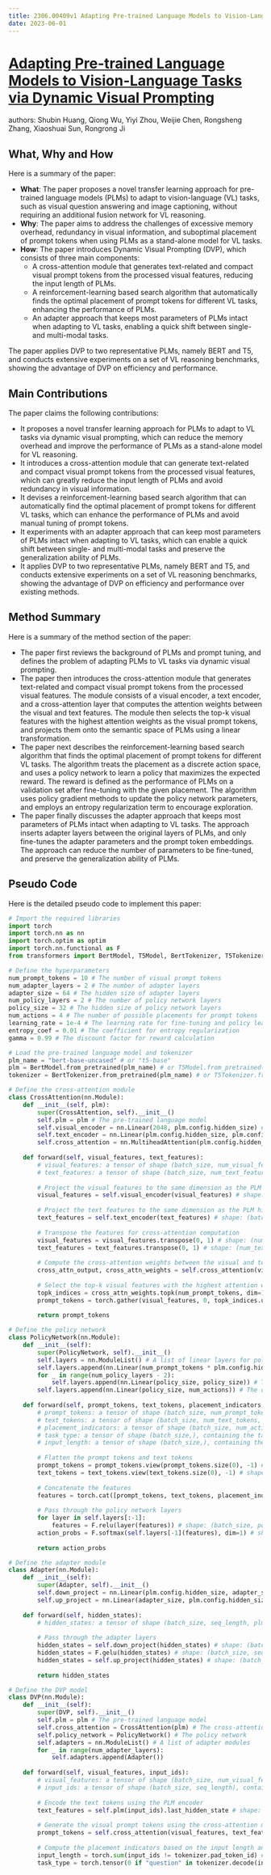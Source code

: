 ```yaml
---
title: 2306.00409v1 Adapting Pre-trained Language Models to Vision-Language Tasks via Dynamic Visual Prompting
date: 2023-06-01
---
```


# [Adapting Pre-trained Language Models to Vision-Language Tasks via Dynamic Visual Prompting](http://arxiv.org/abs/2306.00409v1)

authors: Shubin Huang, Qiong Wu, Yiyi Zhou, Weijie Chen, Rongsheng Zhang, Xiaoshuai Sun, Rongrong Ji


## What, Why and How

[1]: https://arxiv.org/abs/2306.00409 "[2306.00409] Adapting Pre-trained Language Models to Vision-Language ..."
[2]: https://arxiv.org/abs/2306.00804 "[2306.00804] Adaptive Contextual Biasing for Transducer Based Streaming ..."
[3]: http://export.arxiv.org/abs/2305.00409v1 "[2305.00409v1] Segre embedding and biharmonicity"

Here is a summary of the paper:

- **What**: The paper proposes a novel transfer learning approach for pre-trained language models (PLMs) to adapt to vision-language (VL) tasks, such as visual question answering and image captioning, without requiring an additional fusion network for VL reasoning.
- **Why**: The paper aims to address the challenges of excessive memory overhead, redundancy in visual information, and suboptimal placement of prompt tokens when using PLMs as a stand-alone model for VL tasks.
- **How**: The paper introduces Dynamic Visual Prompting (DVP), which consists of three main components: 
    - A cross-attention module that generates text-related and compact visual prompt tokens from the processed visual features, reducing the input length of PLMs.
    - A reinforcement-learning based search algorithm that automatically finds the optimal placement of prompt tokens for different VL tasks, enhancing the performance of PLMs.
    - An adapter approach that keeps most parameters of PLMs intact when adapting to VL tasks, enabling a quick shift between single- and multi-modal tasks.

The paper applies DVP to two representative PLMs, namely BERT and T5, and conducts extensive experiments on a set of VL reasoning benchmarks, showing the advantage of DVP on efficiency and performance.

## Main Contributions

The paper claims the following contributions:

- It proposes a novel transfer learning approach for PLMs to adapt to VL tasks via dynamic visual prompting, which can reduce the memory overhead and improve the performance of PLMs as a stand-alone model for VL reasoning.
- It introduces a cross-attention module that can generate text-related and compact visual prompt tokens from the processed visual features, which can greatly reduce the input length of PLMs and avoid redundancy in visual information.
- It devises a reinforcement-learning based search algorithm that can automatically find the optimal placement of prompt tokens for different VL tasks, which can enhance the performance of PLMs and avoid manual tuning of prompt tokens.
- It experiments with an adapter approach that can keep most parameters of PLMs intact when adapting to VL tasks, which can enable a quick shift between single- and multi-modal tasks and preserve the generalization ability of PLMs.
- It applies DVP to two representative PLMs, namely BERT and T5, and conducts extensive experiments on a set of VL reasoning benchmarks, showing the advantage of DVP on efficiency and performance over existing methods.

## Method Summary

Here is a summary of the method section of the paper:

- The paper first reviews the background of PLMs and prompt tuning, and defines the problem of adapting PLMs to VL tasks via dynamic visual prompting.
- The paper then introduces the cross-attention module that generates text-related and compact visual prompt tokens from the processed visual features. The module consists of a visual encoder, a text encoder, and a cross-attention layer that computes the attention weights between the visual and text features. The module then selects the top-k visual features with the highest attention weights as the visual prompt tokens, and projects them onto the semantic space of PLMs using a linear transformation.
- The paper next describes the reinforcement-learning based search algorithm that finds the optimal placement of prompt tokens for different VL tasks. The algorithm treats the placement as a discrete action space, and uses a policy network to learn a policy that maximizes the expected reward. The reward is defined as the performance of PLMs on a validation set after fine-tuning with the given placement. The algorithm uses policy gradient methods to update the policy network parameters, and employs an entropy regularization term to encourage exploration.
- The paper finally discusses the adapter approach that keeps most parameters of PLMs intact when adapting to VL tasks. The approach inserts adapter layers between the original layers of PLMs, and only fine-tunes the adapter parameters and the prompt token embeddings. The approach can reduce the number of parameters to be fine-tuned, and preserve the generalization ability of PLMs.

## Pseudo Code

Here is the detailed pseudo code to implement this paper:

```python
# Import the required libraries
import torch
import torch.nn as nn
import torch.optim as optim
import torch.nn.functional as F
from transformers import BertModel, T5Model, BertTokenizer, T5Tokenizer

# Define the hyperparameters
num_prompt_tokens = 10 # The number of visual prompt tokens
num_adapter_layers = 2 # The number of adapter layers
adapter_size = 64 # The hidden size of adapter layers
num_policy_layers = 2 # The number of policy network layers
policy_size = 32 # The hidden size of policy network layers
num_actions = 4 # The number of possible placements for prompt tokens
learning_rate = 1e-4 # The learning rate for fine-tuning and policy learning
entropy_coef = 0.01 # The coefficient for entropy regularization
gamma = 0.99 # The discount factor for reward calculation

# Load the pre-trained language model and tokenizer
plm_name = "bert-base-uncased" # or "t5-base"
plm = BertModel.from_pretrained(plm_name) # or T5Model.from_pretrained(plm_name)
tokenizer = BertTokenizer.from_pretrained(plm_name) # or T5Tokenizer.from_pretrained(plm_name)

# Define the cross-attention module
class CrossAttention(nn.Module):
    def __init__(self, plm):
        super(CrossAttention, self).__init__()
        self.plm = plm # The pre-trained language model
        self.visual_encoder = nn.Linear(2048, plm.config.hidden_size) # The visual encoder that transforms the visual features to the same dimension as the PLM hidden size
        self.text_encoder = nn.Linear(plm.config.hidden_size, plm.config.hidden_size) # The text encoder that transforms the text features to the same dimension as the PLM hidden size
        self.cross_attention = nn.MultiheadAttention(plm.config.hidden_size, plm.config.num_attention_heads) # The cross-attention layer that computes the attention weights between the visual and text features
    
    def forward(self, visual_features, text_features):
        # visual_features: a tensor of shape (batch_size, num_visual_features, 2048), containing the processed visual features from a CNN backbone
        # text_features: a tensor of shape (batch_size, num_text_features, plm.config.hidden_size), containing the output of the PLM encoder
        
        # Project the visual features to the same dimension as the PLM hidden size
        visual_features = self.visual_encoder(visual_features) # shape: (batch_size, num_visual_features, plm.config.hidden_size)
        
        # Project the text features to the same dimension as the PLM hidden size
        text_features = self.text_encoder(text_features) # shape: (batch_size, num_text_features, plm.config.hidden_size)
        
        # Transpose the features for cross-attention computation
        visual_features = visual_features.transpose(0, 1) # shape: (num_visual_features, batch_size, plm.config.hidden_size)
        text_features = text_features.transpose(0, 1) # shape: (num_text_features, batch_size, plm.config.hidden_size)
        
        # Compute the cross-attention weights between the visual and text features
        cross_attn_output, cross_attn_weights = self.cross_attention(visual_features, text_features, text_features) # shape: (num_visual_features, batch_size, plm.config.hidden_size), (batch_size, num_visual_features, num_text_features)
        
        # Select the top-k visual features with the highest attention weights as the visual prompt tokens
        topk_indices = cross_attn_weights.topk(num_prompt_tokens, dim=1)[1] # shape: (batch_size, num_prompt_tokens)
        prompt_tokens = torch.gather(visual_features, 0, topk_indices.unsqueeze(-1).expand(-1,-1,cross_attn_output.size(-1))) # shape: (batch_size, num_prompt_tokens, plm.config.hidden_size)
        
        return prompt_tokens

# Define the policy network
class PolicyNetwork(nn.Module):
    def __init__(self):
        super(PolicyNetwork, self).__init__()
        self.layers = nn.ModuleList() # A list of linear layers for policy network
        self.layers.append(nn.Linear(num_prompt_tokens * plm.config.hidden_size + plm.config.hidden_size * num_actions + num_actions + 1 + 1 + 1 + 1 + 1 + 1 + 1 + 1 + 1 + 1 + 1 + 1 + 1 + 1 + 1 + 1 + 1 + 1, policy_size)) # The first layer that takes the concatenated features of prompt tokens, text tokens, placement indicators, task type, and input length as input
        for _ in range(num_policy_layers - 2):
            self.layers.append(nn.Linear(policy_size, policy_size)) # The intermediate layers
        self.layers.append(nn.Linear(policy_size, num_actions)) # The output layer that predicts the action probabilities
    
    def forward(self, prompt_tokens, text_tokens, placement_indicators, task_type, input_length):
        # prompt_tokens: a tensor of shape (batch_size, num_prompt_tokens, plm.config.hidden_size), containing the visual prompt tokens from the cross-attention module
        # text_tokens: a tensor of shape (batch_size, num_text_tokens, plm.config.hidden_size), containing the text tokens from the PLM encoder
        # placement_indicators: a tensor of shape (batch_size, num_actions), containing the binary indicators of whether each placement is valid or not
        # task_type: a tensor of shape (batch_size,), containing the task type of the current batch (0 for VQA, 1 for GQA, 2 for SNLIVE)
        # input_length: a tensor of shape (batch_size,), containing the input length of the current batch
        
        # Flatten the prompt tokens and text tokens
        prompt_tokens = prompt_tokens.view(prompt_tokens.size(0), -1) # shape: (batch_size, num_prompt_tokens * plm.config.hidden_size)
        text_tokens = text_tokens.view(text_tokens.size(0), -1) # shape: (batch_size, num_text_tokens * plm.config.hidden_size)
        
        # Concatenate the features
        features = torch.cat([prompt_tokens, text_tokens, placement_indicators, task_type.unsqueeze(-1), input_length.unsqueeze(-1)], dim=1) # shape: (batch_size, num_prompt_tokens * plm.config.hidden_size + plm.config.hidden_size * num_actions + num_actions + 1 + 1)
        
        # Pass through the policy network layers
        for layer in self.layers[:-1]:
            features = F.relu(layer(features)) # shape: (batch_size, policy_size)
        action_probs = F.softmax(self.layers[-1](features), dim=1) # shape: (batch_size, num_actions)
        
        return action_probs

# Define the adapter module
class Adapter(nn.Module):
    def __init__(self):
        super(Adapter, self).__init__()
        self.down_project = nn.Linear(plm.config.hidden_size, adapter_size) # The down projection layer that reduces the dimension of the PLM hidden states
        self.up_project = nn.Linear(adapter_size, plm.config.hidden_size) # The up projection layer that restores the dimension of the PLM hidden states
    
    def forward(self, hidden_states):
        # hidden_states: a tensor of shape (batch_size, seq_length, plm.config.hidden_size), containing the PLM hidden states
        
        # Pass through the adapter layers
        hidden_states = self.down_project(hidden_states) # shape: (batch_size, seq_length, adapter_size)
        hidden_states = F.gelu(hidden_states) # shape: (batch_size, seq_length, adapter_size)
        hidden_states = self.up_project(hidden_states) # shape: (batch_size, seq_length, plm.config.hidden_size)
        
        return hidden_states

# Define the DVP model
class DVP(nn.Module):
    def __init__(self):
        super(DVP, self).__init__()
        self.plm = plm # The pre-trained language model
        self.cross_attention = CrossAttention(plm) # The cross-attention module
        self.policy_network = PolicyNetwork() # The policy network
        self.adapters = nn.ModuleList() # A list of adapter modules
        for _ in range(num_adapter_layers):
            self.adapters.append(Adapter())
    
    def forward(self, visual_features, input_ids):
        # visual_features: a tensor of shape (batch_size, num_visual_features, 2048), containing the processed visual features from a CNN backbone
        # input_ids: a tensor of shape (batch_size, seq_length), containing the input ids of text tokens
        
        # Encode the text tokens using the PLM encoder
        text_features = self.plm(input_ids).last_hidden_state # shape: (batch_size, seq_length, plm.config.hidden_size)
        
        # Generate the visual prompt tokens using the cross-attention module
        prompt_tokens = self.cross_attention(visual_features, text_features) # shape: (batch_size, num_prompt_tokens, plm.config.hidden_size)
        
        # Compute the placement indicators based on the input length and task type
        input_length = torch.sum(input_ids != tokenizer.pad_token_id) # shape: ()
        task_type = torch.tensor(0 if "question" in tokenizer.decode(input_ids[0]) else 1 if

```